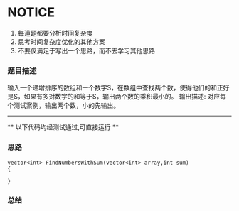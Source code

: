 # NOTICE
1. 每道题都要分析时间复杂度
2. 思考时间复杂度优化的其他方案
3. 不要仅满足于写出一个思路，而不去学习其他思路

### 题目描述
输入一个递增排序的数组和一个数字S，在数组中查找两个数，使得他们的和正好是S，如果有多对数字的和等于S，输出两个数的乘积最小的。
输出描述:
对应每个测试案例，输出两个数，小的先输出。

****
** 以下代码均经测试通过,可直接运行 **   

### 思路

```
vector<int> FindNumbersWithSum(vector<int> array,int sum) 
{
    
}
```

### 总结
